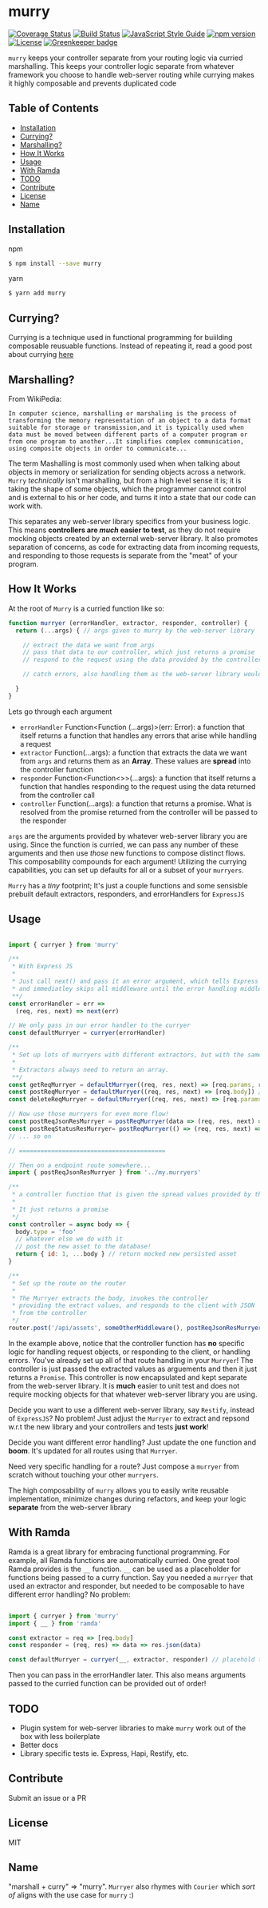 # murry

[![Coverage Status](https://coveralls.io/repos/github/TillaTheHun0/murry/badge.svg?branch=master)](https://coveralls.io/github/TillaTheHun0/murry?branch=master) [![Build Status](https://travis-ci.org/TillaTheHun0/murry.svg?branch=master)](https://travis-ci.org/TillaTheHun0/murry?branch=master) [![JavaScript Style Guide](https://img.shields.io/badge/code_style-standard-brightgreen.svg)](https://standardjs.com) [![npm version](https://img.shields.io/npm/v/murry.svg)](https://www.npmjs.com/package/murry) [![License](https://img.shields.io/npm/l/murry.svg?maxAge=2592000?style=plastic)](https://github.com/TillaTheHun0/murry/blob/master/LICENSE) [![Greenkeeper badge](https://badges.greenkeeper.io/TillaTheHun0/murry.svg)](https://greenkeeper.io/)


`murry` keeps your controller separate from your routing logic via curried marshalling. This keeps your controller logic separate from whatever framework you choose to handle web-server routing while currying makes it highly composable and prevents duplicated code

## Table of Contents <a name="toc"></a>

- [Installation](#installation)
- [Currying?](#currying)
- [Marshalling?](#marshalling)
- [How It Works](#how-it-works)
- [Usage](#usage)
- [With Ramda](#with-ramda)
- [TODO](#todo)
- [Contribute](#contribute)
- [License](#license)
- [Name](#name)

## Installation <a name="installation"></a>

npm
```bash
$ npm install --save murry
```

yarn
```bash
$ yarn add murry
```

## Currying? <a name="currying"></a>

Currying is a technique used in functional programming for buiilding composable reusuable functions. Instead of repeating it, read a good post about currying [here](https://www.sitepoint.com/currying-in-functional-javascript/)

## Marshalling? <a name="marshalling"></a>

From WikiPedia:
```
In computer science, marshalling or marshaling is the process of transforming the memory representation of an object to a data format suitable for storage or transmission,and it is typically used when data must be moved between different parts of a computer program or from one program to another...It simplifies complex communication, using composite objects in order to communicate...
```

The term Mashalling is most commonly used when when talking about objects in memory or serialization for sending objects across a network. `Murry` _technically_ isn't marshalling, but from a high level sense it is; it is taking the shape of some objects, which the programmer cannot control and is external to his or her code, and turns it into a state that our code can work with.

This separates any web-server library specifics from your business logic. This means **controllers are _much_ easier to test**, as they do not require mocking objects created by an external web-server library. It also promotes separation of concerns, as code for extracting data from incoming requests, and responding to those requests is separate from the "meat" of your program.

## How It Works <a name="how-it-works"></a>

At the root of `Murry` is a curried function like so:

```javascript
function murryer (errorHandler, extractor, responder, controller) {
  return (...args) { // args given to murry by the web-server library

    // extract the data we want from args
    // pass that data to our controller, which just returns a promise
    // respond to the request using the data provided by the controller

    // catch errors, also handling them as the web-server library would

  }
}
```

Lets go through each argument
- `errorHandler` Function<Function (...args)>(err: Error): a function that itself returns a function that handles any errors that arise while handling a request
- `extractor` Function<Array>(...args): a function that extracts the data we want from `args` and returns them as an **Array**. These values are **spread** into the controller function
- `responder` Function<Function<>>(...args): a function that itself returns a function that handles responding to the request using the data returned from the controller call
- `controller` Function<Promise>(...args): a function that returns a promise. What is resolved from the promise returned from the controller will be passed to the responder


`args` are the arguments provided by whatever web-server library you are using. Since the function is curried, we can pass any number of these arguments and then use _those_ new functions to compose distinct flows. This composability compounds for each argument! Utilizing the currying capabilities, you can set up defaults for all or a subset of your `murryers`.

`Murry` has a _tiny_ footprint; It's just a couple functions and some sensisble prebuilt default extractors, responders, and errorHandlers for `ExpressJS`

## Usage <a name="usage"></a>

```javascript

import { curryer } from 'murry'

/**
 * With Express JS
 * 
 * Just call next() and pass it an error argument, which tells Express that an error has occurred
 * and immediatley skips all middleware until the error handling middleware
 **/
const errorHandler = err =>
  (req, res, next) => next(err)

// We only pass in our error handler to the curryer
const defaultMurryer = curryer(errorHandler)

/**
 * Set up lots of murryers with different extractors, but with the same error handling!
 * 
 * Extractors always need to return an array.
 **/
const getReqMurryer = defaultMurryer((req, res, next) => [req.params, req.query]) // extract the url params and query string
const postReqMurryer = defaultMurryer((req, res, next) => [req.body]) // extract the body
const deleteReqMurryer = defaultMurryer((req, res, next) => [req.params]) // extract just the url params

// Now use those murryers for even more flow!
const postReqJsonResMurryer = postReqMurryer(data => (req, res, next) =>  res.json(data))
const postReqStatusResMurryer= postReqMurryer(() => (req, res, next) => res.sendStatus(203))
// ... so on

// =========================================

// Then on a endpoint route somewhere...
import { postReqJsonResMurryer } from '../my.murryers'

/**
 * a controller function that is given the spread values provided by the extractor
 * 
 * It just returns a promise
 */
const controller = async body => {
  body.type = 'foo'
  // whatever else we do with it
  // post the new asset to the database!
  return { id: 1, ...body } // return mocked new persisted asset
}

/**
 * Set up the route on the router
 * 
 * The Murryer extracts the body, invokes the controller
 * providing the extract values, and responds to the client with JSON
 * from the controller
 */
router.post('/api/assets', someOtherMiddleware(), postReqJsonResMurryer(controller))
```

In the example above, notice that the controller function has **no** specific logic for handling request objects, or responding to the client, or handling errors. You've already set up all of that route handling in your `Murryer`! The controller is just passed the extracted values as arguements and then it just returns a `Promise`. This controller is now encapsulated and kept separate from the web-server library. It is **much** easier to unit test and does not require mocking objects for that whatever web-server library you are using.

Decide you want to use a different web-server library, say `Restify`, instead of `ExpressJS`? No problem! Just adjust the `Murryer` to extract and repsond w.r.t the new library and your controllers and tests **just work**!

Decide you want different error handling? Just update the one function and **boom**. It's updated for all routes using that `Murryer`.

Need very specific handling for a route? Just compose a `murryer` from scratch without touching your other `murryers`.

The high composability of `murry` allows you to easily write reusable implementation, minimize changes during refactors, and keep your logic **separate** from the web-server library

## With Ramda <a name="with-ramda"></a>

Ramda is a great library for embracing functional programming. For example, all Ramda functions are automatically curried. One great tool Ramda provides is the `__` function. `__` can be used as a placeholder for functions being passed to a curry function. Say you needed a `murryer` that used an extractor and responder, but needed to be composable to have different error handling? No problem:

```javascript

import { curryer } from 'murry'
import { __ } from 'ramda'

const extractor = req => [req.body]
const responder = (req, res) => data => res.json(data)

const defaultMurryer = curryer(__, extractor, responder) // placehold the errorHandler
```

Then you can pass in the errorHandler later. This also means arguments passed to the curried function can be provided out of order!

## TODO <a name="todo"></a>

- Plugin system for web-server libraries to make `murry` work out of the box with less boilerplate
- Better docs
- Library specific tests ie. Express, Hapi, Restify, etc.

## Contribute <a name="contribute"></a>

Submit an issue or a PR

## License <a name="license"></a>
MIT

## Name <a name="name"></a>
"marshall + curry" => "murry". `Murryer` also rhymes with `Courier` which _sort of_ aligns with the use case for `murry` :)

